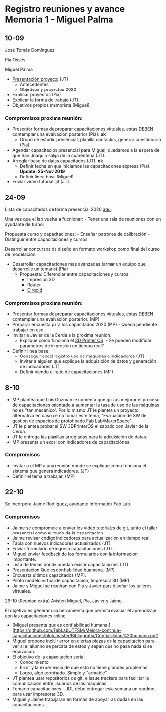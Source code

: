 # Registro reuniones y avance Memoria 1 - Miguel Palma

## 10-09 

José Tomás Domínguez 

Pía Osses 

Miguel Palma

- [Presentación proyecto](https://github.com/FabLabUTFSM/Mejora-continua-capacitaciones/blob/master/Bibliografia/Reunion1.pdf) (JT)
    - Antecedentes 
    - Objetivos y proyectos 2020
- Explicar proyectos (Pía)
- Explicar la forma de trabajo (JT)
- Objetivos propios memorista (Miguel)

### Compromisos proxima reunión: 

- Presentar formas de preparar capacitaciones virtuales, estas DEBEN contemplar una evaluación posterior (Pía). **ok** 
    - Grupo de estudio presencial, planilla contactos, generar cuestionario (Pía). 
- Agendar capacitación presencial para Miguel, quedamos a la espera de que San Joaquín salga de la cuarentena (JT).
- Arreglar base de datos capacitados (JT). **ok** 
    - Definir fecha en que iniciamos las capacitaciones express (Pía). **Update: 25-Nov 2019**  
    - Definir linea base (Miguel). 
- Enviar video tutorial git (JT).

## 24-09

Lista de capacitados de forma presencial 2020 [aquí](https://docs.google.com/spreadsheets/d/1D9LRCPe79pGWXt3wrzI7AtcWh9XB1Qri8JAUOejZxW4/edit#gid=0).

Una vez que el lab vuelva a fucnionar:
    - Tener una sala de reuniones con un ayudante de turno. 
    
Propuesta curso y capacitaciones: 
    - Enseñar patrones de calibración
    - Distinguir entre capacitaciones y cursos
    
Desarrollar concursos de diseño en formato workshop como final del curso de modelación. 

- Desarrollar capacitaciones mas avanzadas (armar un equipo que desarrolle un temario) (Pía)
    - Propuesta: Diferenciar entre capacitaciones y cursos:  
        - Impresion 3D 
        - Router
        - [Cirqoid](https://www.youtube.com/watch?v=KlK4htxUZk8)


### Compromisos proxima reunión: 

- Presentar formas de preparar capacitaciones virtuales, estas DEBEN contemplar una evaluación posterior. (MP) 
- Preparar encuesta para los capacitados 2020 (MP) - Queda pendiente trabajar en eso.
- Invitar a Javier de la Cerda a la proxima reunion. 
    - Explique como funciona el [3D Printer OS](https://www.3dprinteros.com/).
            - Se pueden modificar parametros de impresion en tiempo real?
- Definir linea base:
    - Conseguir excel registro uso de maquinas e indicadores (JT)
    - Invitar a alguien que explique la adquisición de datos y generación de indicadores (JT)
    - Definir viendo el ratio de capacitaciones (MP)
    
## 8-10
- MP plantéa que Luis Guzman le comenta que quizas mejorar el proceso de capacitaciones orientado a aumentar la tasa de uso de las máquinas no es "tan mecánico". Por lo mismo JT le plantea un proyecto alternativo en caso de no tomar este tema, "Evaluación de SW de gestión de espacios de prototipado Fab Lab/MakerSpace". 
- JT le plantea probar el SW 3DPrinterOS el sabado con Javier de la Cerda. 
- JT le entrega las planillas arregladas para la adquisición de datas. 
- MP presenta un excel con indicadores de capacitaciónes. 

### Compromisos
- Invitar a el MP a una reunión donde se explique como funciona el sistema que generá indicadores. (JT)
- Definir el tema a trabajar. (MP)

## 22-10
Se incorpora Jaime Rodriguez, ayudante informatica Fab Lab. 

### Compromisos
- Jaime se compromete a enviar los video tutoriales de git, tanto el taller presencial como el crudo de la capacitacion. 
- Jaime revisar codigo indicadores para actualizacion en tiempo real. 
- Tabla con nuevos indicadores actualizados (JT). 
- Enviar formulario de ingreso capacitaciones (JT). 
- Miguel enviar feedback de los formularios con la informacion importante. 
- Lista de temas donde puedan existir capacitaciones (JT).
- Presentacion Que es confiabilidad huamana. (MP)
- Encuesta ultimos capacitados (MP). 
- Piloto modelo virtual de capacitacion, Impresora 3D (MP). 
- Jaime y Miguel se reuniran con Pia y Javier para diseñar los talleres virtuales. 

29-10 (Reunion extra)
Asisten Miguel, Pia, Javier y Jaime. 

El objetivo es generar una herramienta que permita evaluar el aprendizaje con las capacitaciones online. 

- [Miguel presenta que es confiabilidad humana.] (https://github.com/FabLabUTFSM/Mejora-continua-capacitaciones/blob/master/Bibliografia/Confiabilidad%20humana.pdf)
- Miguel propone incluir error en ciertas piezas de la capacitacion para ver si el alumno se percata de estos y sepan que no pasa nada si se equivocan. 
- El objetivo de la capacitacion seria: 
    - Conocimiento 
    - Error y la experiencia de que esto no tiene grandes problemas
    - Logro, algo terminado. Simple y "armable"
- JT plantea usar repositorios de git, e issue trackers para facilitar la comunicacion entre usuarios de las maquinas. 
- Temario capacitaciones - JDL debe entregar esta semana un readme para usar impresoras 3D.
- Miguel y Jaime trabajaran en formas de apoyar las dudas en las capacitaciones. 
